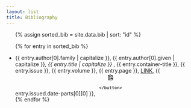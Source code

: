 ```yaml
---
layout: list
title: Bibliography
---
```

<script src="https://code.jquery.com/jquery-3.1.1.min.js" integrity="sha256-hVVnYaiADRTO2PzUGmuLJr8BLUSjGIZsDYGmIJLv2b8=" crossorigin="anonymous"></script>
<script src="{{site.baseurl}}/js/citeproc.js"></script>
<script src="{{site.baseurl}}/js/citation-0.2.js"></script>
<script type="json/csl" src="{{site.baseurl}}/assets/bib.json"></script>

<ul>
<div id="main1"></div>
<script type="text/javascript">
function newCite(bib) {
    var example = new Cite(bib, {
        format: 'string',
        type: 'html',
        style: 'citation',
        lang: 'en-US',
    });
    return example.sort().get({
      template: '<?xml version="1.0" encoding="utf-8"?><style xmlns="http://purl.org/net/xbiblio/csl" class="in-text" version="1.0" demote-non-dropping-particle="display-and-sort" page-range-format="chicago"><info><title>Chicago Manual of Style 16th edition (author-date)</title><id>http://www.zotero.org/styles/chicago-author-date</id><link href="http://www.zotero.org/styles/chicago-author-date" rel="self"/><link href="http://www.chicagomanualofstyle.org/tools_citationguide.html" rel="documentation"/><author><name>Julian Onions</name><email>julian.onions@gmail.com</email></author><contributor><name>Sebastian Karcher</name></contributor><contributor><name>Richard Karnesky</name><email>karnesky+zotero@gmail.com</email><uri>http://arc.nucapt.northwestern.edu/Richard_Karnesky</uri></contributor><contributor><name>Andrew Dunning</name><email>andrew.dunning@utoronto.ca</email></contributor><category citation-format="author-date"/><category field="generic-base"/><summary>The author-date variant of the Chicago style</summary><updated>2015-08-26T07:38:25+00:00</updated><rights license="http://creativecommons.org/licenses/by-sa/3.0/">This work is licensed under a Creative Commons Attribution-ShareAlike 3.0 License</rights></info><locale xml:lang="en"><terms><term name="editor" form="verb-short">ed.</term><term name="container-author" form="verb">by</term><term name="translator" form="verb-short">trans.</term><term name="editortranslator" form="verb"><single>edited and translated by</single><multiple>edited and translated by</multiple></term><term name="translator" form="short">trans.</term></terms></locale><macro name="secondary-contributors"><choose><if type="chapter paper-conference" match="none"><group delimiter=". "><names variable="editor translator" delimiter=". "><label form="verb" text-case="capitalize-first" suffix=" "/><name and="text" delimiter=", "/></names><names variable="director" delimiter=". "><label form="verb" text-case="capitalize-first" suffix=" "/><name and="text" delimiter=", "/></names></group></if></choose></macro><macro name="container-contributors"><choose><if type="chapter paper-conference" match="any"><group prefix=", " delimiter=", "><names variable="container-author" delimiter=", "><label form="verb" suffix=" "/><name and="text" delimiter=", "/></names><names variable="editor translator" delimiter=", "><label form="verb" suffix=" "/><name and="text" delimiter=", "/></names></group></if></choose></macro><macro name="editor"><names variable="editor"><name name-as-sort-order="first" and="text" sort-separator=", " delimiter=", " delimiter-precedes-last="always"/><label form="short" prefix=", "/></names></macro><macro name="translator"><names variable="translator"><name name-as-sort-order="first" and="text" sort-separator=", " delimiter=", " delimiter-precedes-last="always"/><label form="short" prefix=", "/></names></macro><macro name="recipient"><choose><if type="personal_communication"><choose><if variable="genre"><text variable="genre" text-case="capitalize-first"/></if><else><text term="letter" text-case="capitalize-first"/></else></choose></if></choose><names variable="recipient" delimiter=", "><label form="verb" prefix=" " text-case="lowercase" suffix=" "/><name and="text" delimiter=", "/></names></macro><macro name="substitute-title"><choose><if type="article-magazine article-newspaper review review-book" match="any"><text macro="container-title"/></if></choose></macro><macro name="contributors"><group delimiter=". "><names variable="author"><name and="text" name-as-sort-order="first" sort-separator=", " delimiter=", " delimiter-precedes-last="always"/><label form="short" prefix=", "/><substitute><names variable="editor"/><names variable="translator"/><names variable="director"/><text macro="substitute-title"/><text macro="title"/></substitute></names><text macro="recipient"/></group></macro><macro name="contributors-short"><names variable="author"><name form="short" and="text" delimiter=", " initialize-with=". "/><substitute><names variable="editor"/><names variable="translator"/><names variable="director"/><text macro="substitute-title"/><text macro="title"/></substitute></names></macro><macro name="interviewer"><names variable="interviewer" delimiter=", "><label form="verb" prefix=" " text-case="capitalize-first" suffix=" "/><name and="text" delimiter=", "/></names></macro><macro name="archive"><group delimiter=". "><text variable="archive_location" text-case="capitalize-first"/><text variable="archive"/><text variable="archive-place"/></group></macro><macro name="access"><group delimiter=". "><choose><if type="graphic report" match="any"><text macro="archive"/></if><else-if type="article-journal bill book chapter legal_case legislation motion_picture paper-conference" match="none"><text macro="archive"/></else-if></choose><choose><if type="webpage post-weblog" match="any"><date variable="issued" delimiter=" "><date-part name="month"/><date-part name="day"/></date></if></choose><choose><if variable="issued" match="none"><group delimiter=" "><text term="accessed" text-case="capitalize-first"/><date variable="accessed" delimiter=" "><date-part name="month"/><date-part name="day"/></date></group></if></choose><choose><if type="legal_case" match="none"><choose><if variable="DOI"><text variable="DOI" prefix="doi:"/></if><else><text variable="URL"/></else></choose></if></choose></group></macro><macro name="title"><choose><if variable="title" match="none"><choose><if type="personal_communication" match="none"><text variable="genre" text-case="capitalize-first"/></if></choose></if><else-if type="bill book graphic legislation motion_picture song" match="any"><text variable="title" text-case="title" font-style="italic"/><group prefix=" (" suffix=")" delimiter=" "><text term="version"/><text variable="version"/></group></else-if><else-if variable="reviewed-author"><choose><if variable="reviewed-title"><group delimiter=". "><text variable="title" text-case="title" quotes="true"/><group delimiter=", "><text variable="reviewed-title" text-case="title" font-style="italic" prefix="Review of "/><names variable="reviewed-author"><label form="verb-short" text-case="lowercase" suffix=" "/><name and="text" delimiter=", "/></names></group></group></if><else><group delimiter=", "><text variable="title" text-case="title" font-style="italic" prefix="Review of "/><names variable="reviewed-author"><label form="verb-short" text-case="lowercase" suffix=" "/><name and="text" delimiter=", "/></names></group></else></choose></else-if><else-if type="legal_case interview patent" match="any"><text variable="title"/></else-if><else><text variable="title" text-case="title" quotes="true"/></else></choose></macro><macro name="edition"><choose><if type="bill book graphic legal_case legislation motion_picture report song" match="any"><choose><if is-numeric="edition"><group delimiter=" " prefix=". "><number variable="edition" form="ordinal"/><text term="edition" form="short" strip-periods="true"/></group></if><else><text variable="edition" text-case="capitalize-first" prefix=". "/></else></choose></if><else-if type="chapter paper-conference" match="any"><choose><if is-numeric="edition"><group delimiter=" " prefix=", "><number variable="edition" form="ordinal"/><text term="edition" form="short"/></group></if><else><text variable="edition" prefix=", "/></else></choose></else-if></choose></macro><macro name="locators"><choose><if type="article-journal"><choose><if variable="volume"><text variable="volume" prefix=" "/><group prefix=" (" suffix=")"><choose><if variable="issue"><text variable="issue"/></if><else><date variable="issued"><date-part name="month"/></date></else></choose></group></if><else-if variable="issue"><group delimiter=" " prefix=", "><text term="issue" form="short"/><text variable="issue"/><date variable="issued" prefix="(" suffix=")"><date-part name="month"/></date></group></else-if><else><date variable="issued" prefix=", "><date-part name="month"/></date></else></choose></if><else-if type="legal_case"><text variable="volume" prefix=", "/><text variable="container-title" prefix=" "/><text variable="page" prefix=" "/></else-if><else-if type="bill book graphic legal_case legislation motion_picture report song" match="any"><group prefix=". " delimiter=". "><group><text term="volume" form="short" text-case="capitalize-first" suffix=" "/><number variable="volume" form="numeric"/></group><group><number variable="number-of-volumes" form="numeric"/><text term="volume" form="short" prefix=" " plural="true"/></group></group></else-if><else-if type="chapter paper-conference" match="any"><choose><if variable="page" match="none"><group prefix=". "><text term="volume" form="short" text-case="capitalize-first" suffix=" "/><number variable="volume" form="numeric"/></group></if></choose></else-if></choose></macro><macro name="locators-chapter"><choose><if type="chapter paper-conference" match="any"><choose><if variable="page"><group prefix=", "><text variable="volume" suffix=":"/><text variable="page"/></group></if></choose></if></choose></macro><macro name="locators-article"><choose><if type="article-newspaper"><group prefix=", " delimiter=", "><group delimiter=" "><text variable="edition"/><text term="edition"/></group><group><text term="section" form="short" suffix=" "/><text variable="section"/></group></group></if><else-if type="article-journal"><choose><if variable="volume issue" match="any"><text variable="page" prefix=": "/></if><else><text variable="page" prefix=", "/></else></choose></else-if></choose></macro><macro name="point-locators"><choose><if variable="locator"><choose><if locator="page" match="none"><choose><if type="bill book graphic legal_case legislation motion_picture report song" match="any"><choose><if variable="volume"><group><text term="volume" form="short" suffix=" "/><number variable="volume" form="numeric"/><label variable="locator" form="short" prefix=", " suffix=" "/></group></if><else><label variable="locator" form="short" suffix=" "/></else></choose></if><else><label variable="locator" form="short" suffix=" "/></else></choose></if><else-if type="bill book graphic legal_case legislation motion_picture report song" match="any"><number variable="volume" form="numeric" suffix=":"/></else-if></choose><text variable="locator"/></if></choose></macro><macro name="container-prefix"><text term="in" text-case="capitalize-first"/></macro><macro name="container-title"><choose><if type="chapter paper-conference" match="any"><text macro="container-prefix" suffix=" "/></if></choose><choose><if type="legal_case" match="none"><text variable="container-title" text-case="title" font-style="italic"/></if></choose></macro><macro name="publisher"><group delimiter=": "><text variable="publisher-place"/><text variable="publisher"/></group></macro><macro name="date"><choose><if variable="issued"><group delimiter=" "><date variable="original-date" form="text" date-parts="year" prefix="(" suffix=")"/><date variable="issued"><date-part name="year"/></date></group></if><else-if variable="accessed"><date variable="accessed"><date-part name="year"/></date></else-if><else-if variable="status"><text variable="status" text-case="capitalize-first"/></else-if><else><text term="no date" form="short"/></else></choose></macro><macro name="date-in-text"><choose><if variable="issued"><group delimiter=" "><date variable="original-date" form="text" date-parts="year" prefix="[" suffix="]"/><date variable="issued"><date-part name="year"/></date></group></if><else-if variable="accessed"><date variable="accessed"><date-part name="year"/></date></else-if><else-if variable="status"><text variable="status"/></else-if><else><text term="no date" form="short"/></else></choose></macro><macro name="day-month"><date variable="issued"><date-part name="month"/><date-part name="day" prefix=" "/></date></macro><macro name="collection-title"><choose><if match="none" type="article-journal"><choose><if match="none" is-numeric="collection-number"><group delimiter=", "><text variable="collection-title" text-case="title"/><text variable="collection-number"/></group></if><else><group delimiter=" "><text variable="collection-title" text-case="title"/><text variable="collection-number"/></group></else></choose></if></choose></macro><macro name="collection-title-journal"><choose><if type="article-journal"><group delimiter=" "><text variable="collection-title"/><text variable="collection-number"/></group></if></choose></macro><macro name="event"><group><text term="presented at" suffix=" "/><text variable="event"/></group></macro><macro name="description"><choose><if type="interview"><group delimiter=". "><text macro="interviewer"/><text variable="medium" text-case="capitalize-first"/></group></if><else-if type="patent"><group delimiter=" " prefix=". "><text variable="authority"/><text variable="number"/></group></else-if><else><text variable="medium" text-case="capitalize-first" prefix=". "/></else></choose><choose><if variable="title" match="none"/><else-if type="thesis personal_communication speech" match="any"/><else><group delimiter=" " prefix=". "><text variable="genre" text-case="capitalize-first"/><choose><if type="report"><text variable="number"/></if></choose></group></else></choose></macro><macro name="issue"><choose><if type="legal_case"><text variable="authority" prefix=". "/></if><else-if type="speech"><group prefix=". " delimiter=", "><group delimiter=" "><text variable="genre" text-case="capitalize-first"/><text macro="event"/></group><text variable="event-place"/><text macro="day-month"/></group></else-if><else-if type="article-newspaper article-magazine personal_communication" match="any"><text macro="day-month" prefix=", "/></else-if><else-if type="patent"><group delimiter=", " prefix=", "><group delimiter=" "><text value="filed"/><date variable="submitted" form="text"/></group><group delimiter=" "><choose><if variable="issued submitted" match="all"><text term="and"/></if></choose><text value="issued"/><date variable="issued" form="text"/></group></group></else-if><else><group prefix=". " delimiter=", "><choose><if type="thesis"><text variable="genre" text-case="capitalize-first"/></if></choose><text macro="publisher"/></group></else></choose></macro><citation et-al-min="4" et-al-use-first="1" disambiguate-add-year-suffix="true" disambiguate-add-names="true" disambiguate-add-givenname="true" givenname-disambiguation-rule="primary-name"><layout prefix="(" suffix=")" delimiter="; "><group delimiter=", "><choose><if variable="issued accessed" match="any"><group delimiter=" "><text macro="contributors-short"/><text macro="date-in-text"/></group></if><else><group delimiter=", "><text macro="contributors-short"/><text macro="date-in-text"/></group></else></choose><text macro="point-locators"/></group></layout></citation><bibliography hanging-indent="true" et-al-min="11" et-al-use-first="7" subsequent-author-substitute="&#8212;&#8212;&#8212;" entry-spacing="0"><sort><key macro="contributors"/><key variable="issued"/><key variable="title"/></sort><layout suffix="."><group delimiter=". "><text macro="contributors"/><text macro="date"/><text macro="title"/></group><text macro="description"/><text macro="secondary-contributors" prefix=". "/><text macro="container-title" prefix=". "/><text macro="container-contributors"/><text macro="edition"/><text macro="locators-chapter"/><text macro="collection-title-journal" prefix=", " suffix=", "/><text macro="locators"/><text macro="collection-title" prefix=". "/><text macro="issue"/><text macro="locators-article"/><text macro="access" prefix=". "/></layout></bibliography></style>'
    });
}
$.getJSON('../assets/bib.json',
    function(json, textStatus) {
          var data = newCite(json);
          var $data = $(data);
          $data.find('div').wrapInner('<li></li>').append('<button id= "bob" class="copy-button"data-clipboard-target="copyyyyXXX"style="background-color: Transparent; background-repeat:no-repeat; border: none; cursor:pointer; overflow: hidden; outline:none;"> <svg class="octicon octicon-clippy octicon octicon-clippy" viewBox="0 0 14 16" version="1.1" width="14" height="16" aria-hidden="true"><path fill-rule="evenodd" d="M2 13h4v1H2v-1zm5-6H2v1h5V7zm2 3V8l-3 3 3 3v-2h5v-2H9zM4.5 9H2v1h2.5V9zM2 12h2.5v-1H2v1zm9 1h1v2c-.02.28-.11.52-.3.7-.19.18-.42.28-.7.3H1c-.55 0-1-.45-1-1V4c0-.55.45-1 1-1h3c0-1.11.89-2 2-2 1.11 0 2 .89 2 2h3c.55 0 1 .45 1 1v5h-1V6H1v9h10v-2zM2 5h8c0-.55-.45-1-1-1H8c-.55 0-1-.45-1-1s-.45-1-1-1-1 .45-1 1-.45 1-1 1H3c-.55 0-1 .45-1 1z"></path></svg> </button>'); 

          $data.find('div').each(function(index, el) {
            el.append() 
          });
          $('#main1').append($data);
});

</script>



{% assign sorted_bib = site.data.bib | sort: "id" %}

{% for entry in sorted_bib %}
  <li>
{{ entry.author[0].family  | capitalize }},
{{ entry.author[0].given  | capitalize }},
<i> {{ entry.title  | capitalize }} </i>,
{{ entry.container-title  }},
{{ entry.issue  }},
{{ entry.volume  }},
{{ entry.page  }},
<a href="{{ entry.URL  }}">LINK</a>,
{{ entry.issued.date-parts[0][0] }},
<button 
  id= "{{ entry.id }}" 
  class="copy-button" 
  data-clipboard-target="#{{ entry.id }}" 
  style="
    background-color: Transparent;
    background-repeat:no-repeat;
    border: none;
    cursor:pointer;
    overflow: hidden;
    outline:none;"
    >
    <svg class="octicon octicon-clippy octicon octicon-clippy" viewBox="0 0 14 16" version="1.1" width="14" height="16" aria-hidden="true"><path fill-rule="evenodd" d="M2 13h4v1H2v-1zm5-6H2v1h5V7zm2 3V8l-3 3 3 3v-2h5v-2H9zM4.5 9H2v1h2.5V9zM2 12h2.5v-1H2v1zm9 1h1v2c-.02.28-.11.52-.3.7-.19.18-.42.28-.7.3H1c-.55 0-1-.45-1-1V4c0-.55.45-1 1-1h3c0-1.11.89-2 2-2 1.11 0 2 .89 2 2h3c.55 0 1 .45 1 1v5h-1V6H1v9h10v-2zM2 5h8c0-.55-.45-1-1-1H8c-.55 0-1-.45-1-1s-.45-1-1-1-1 .45-1 1-.45 1-1 1H3c-.55 0-1 .45-1 1z"></path></svg>
    
    </button>

</li>
{% endfor %}
</ul>
<script type="text/javascript">

var clipboard = new Clipboard('.copy-button', {
    text: function(trigger) {
        return trigger.getAttribute('id');
    }
});
</script>